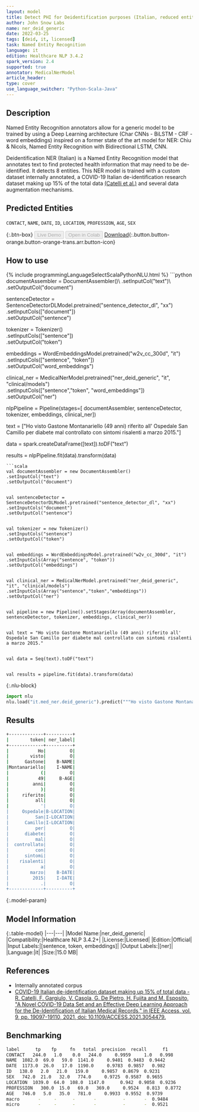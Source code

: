 ```yaml
---
layout: model
title: Detect PHI for Deidentification purposes (Italian, reduced entities)
author: John Snow Labs
name: ner_deid_generic
date: 2022-03-25
tags: [deid, it, licensed]
task: Named Entity Recognition
language: it
edition: Healthcare NLP 3.4.2
spark_version: 2.4
supported: true
annotator: MedicalNerModel
article_header:
type: cover
use_language_switcher: "Python-Scala-Java"
---
```



## Description


Named Entity Recognition annotators allow for a generic model to be trained by using a Deep Learning architecture (Char CNNs - BiLSTM - CRF - word embeddings) inspired on a former state of the art model for NER: Chiu & Nicols, Named Entity Recognition with Bidirectional LSTM, CNN.


Deidentification NER (Italian) is a Named Entity Recognition model that annotates text to find protected health information that may need to be de-identified. It detects 8 entities. This NER model is trained with a custom dataset internally annotated, a COVID-19 Italian de-identification research dataset making up 15% of the total data [(Catelli et al.)](https://ieeexplore.ieee.org/document/9335570) and several data augmentation mechanisms.


## Predicted Entities


`CONTACT`, `NAME`, `DATE`, `ID`, `LOCATION`, `PROFESSION`, `AGE`, `SEX`


{:.btn-box}
<button class="button button-orange" disabled>Live Demo</button>
<button class="button button-orange" disabled>Open in Colab</button>
[Download](https://s3.amazonaws.com/auxdata.johnsnowlabs.com/clinical/models/ner_deid_generic_it_3.4.2_2.4_1648224320582.zip){:.button.button-orange.button-orange-trans.arr.button-icon}


## How to use






<div class="tabs-box" markdown="1">
{% include programmingLanguageSelectScalaPythonNLU.html %}
```python
documentAssembler = DocumentAssembler()\
.setInputCol("text")\
.setOutputCol("document")

sentenceDetector = SentenceDetectorDLModel.pretrained("sentence_detector_dl", "xx")\
.setInputCols(["document"])\
.setOutputCol("sentence")


tokenizer = Tokenizer()\
.setInputCols(["sentence"])\
.setOutputCol("token")


embeddings = WordEmbeddingsModel.pretrained("w2v_cc_300d", "it")\
.setInputCols(["sentence", "token"])\
.setOutputCol("word_embeddings")


clinical_ner = MedicalNerModel.pretrained("ner_deid_generic", "it", "clinical/models")\
.setInputCols(["sentence","token", "word_embeddings"])\
.setOutputCol("ner")


nlpPipeline = Pipeline(stages=[
documentAssembler,
sentenceDetector,
tokenizer,
embeddings,
clinical_ner])


text = ["Ho visto Gastone Montanariello (49 anni) riferito all' Ospedale San Camillo per diabete mal controllato con sintomi risalenti a marzo 2015."]


data = spark.createDataFrame([text]).toDF("text")


results = nlpPipeline.fit(data).transform(data)
```
```scala
val documentAssembler = new DocumentAssembler()
.setInputCol("text")
.setOutputCol("document")


val sentenceDetector = SentenceDetectorDLModel.pretrained("sentence_detector_dl", "xx")
.setInputCols("document")
.setOutputCol("sentence")


val tokenizer = new Tokenizer()
.setInputCols("sentence")
.setOutputCol("token")


val embeddings = WordEmbeddingsModel.pretrained("w2v_cc_300d", "it")
.setInputCols(Array("sentence", "token"))
.setOutputCol("embeddings")


val clinical_ner = MedicalNerModel.pretrained("ner_deid_generic", "it", "clinical/models")
.setInputCols(Array("sentence","token","embeddings"))
.setOutputCol("ner")


val pipeline = new Pipeline().setStages(Array(documentAssembler, sentenceDetector, tokenizer, embeddings, clinical_ner))


val text = "Ho visto Gastone Montanariello (49 anni) riferito all' Ospedale San Camillo per diabete mal controllato con sintomi risalenti a marzo 2015."


val data = Seq(text).toDF("text")


val results = pipeline.fit(data).transform(data)
```


{:.nlu-block}
```python
import nlu
nlu.load("it.med_ner.deid_generic").predict("""Ho visto Gastone Montanariello (49 anni) riferito all' Ospedale San Camillo per diabete mal controllato con sintomi risalenti a marzo 2015.""")
```

</div>


## Results


```bash
+-------------+----------+
|        token| ner_label|
+-------------+----------+
|           Ho|         O|
|        visto|         O|
|      Gastone|    B-NAME|
|Montanariello|    I-NAME|
|            (|         O|
|           49|     B-AGE|
|         anni|         O|
|            )|         O|
|     riferito|         O|
|          all|         O|
|            '|         O|
|     Ospedale|B-LOCATION|
|          San|I-LOCATION|
|      Camillo|I-LOCATION|
|          per|         O|
|      diabete|         O|
|          mal|         O|
|  controllato|         O|
|          con|         O|
|      sintomi|         O|
|    risalenti|         O|
|            a|         O|
|        marzo|    B-DATE|
|         2015|    I-DATE|
|            .|         O|
+-------------+----------+
```


{:.model-param}
## Model Information


{:.table-model}
|---|---|
|Model Name:|ner_deid_generic|
|Compatibility:|Healthcare NLP 3.4.2+|
|License:|Licensed|
|Edition:|Official|
|Input Labels:|[sentence, token, embeddings]|
|Output Labels:|[ner]|
|Language:|it|
|Size:|15.0 MB|


## References


- Internally annotated corpus
- [COVID-19 Italian de-identification dataset making up 15% of total data - R. Catelli, F. Gargiulo, V. Casola, G. De Pietro, H. Fujita and M. Esposito, "A Novel COVID-19 Data Set and an Effective Deep Learning Approach for the De-Identification of Italian Medical Records," in IEEE Access, vol. 9, pp. 19097-19110, 2021, doi: 10.1109/ACCESS.2021.3054479.](https://ieeexplore.ieee.org/document/9335570)


## Benchmarking


```bash
label      tp    fp     fn   total  precision  recall      f1
CONTACT   244.0   1.0    0.0   244.0     0.9959     1.0   0.998
NAME  1082.0  69.0   59.0  1141.0     0.9401  0.9483  0.9442
DATE  1173.0  26.0   17.0  1190.0     0.9783  0.9857   0.982
ID   138.0   2.0   21.0   159.0     0.9857  0.8679  0.9231
SEX   742.0  21.0   32.0   774.0     0.9725  0.9587  0.9655
LOCATION  1039.0  64.0  108.0  1147.0      0.942  0.9058  0.9236
PROFESSION   300.0  15.0   69.0   369.0     0.9524   0.813  0.8772
AGE   746.0   5.0   35.0   781.0     0.9933  0.9552  0.9739
macro       -     -      -       -          -       -  0.9484
micro       -     -      -       -          -       -  0.9521
```
<!--stackedit_data:
eyJoaXN0b3J5IjpbMzI5NTgzNzAyLC02MzUyMjYwNDddfQ==
-->